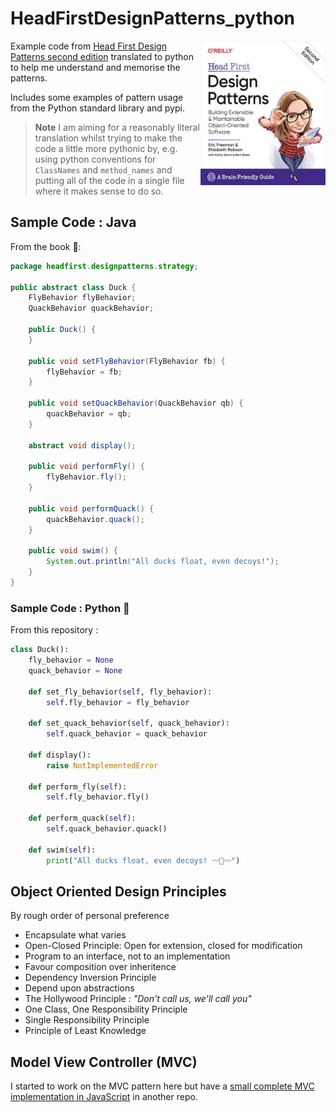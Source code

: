 # HeadFirstDesignPatterns_python

<img src="images\learning.oreilly.jpg" alt="Head First Design Patterns Second Edition" width="200" align="right">Example code from [Head First Design Patterns second edition](https://www.wickedlysmart.com/head-first-design-patterns/) translated to python to help me understand and memorise the patterns.

Includes some examples of pattern usage from the Python standard library and pypi.

> **Note**
> I am aiming for a reasonably literal translation whilst trying to make the code a little more pythonic by, e.g. using python conventions for `ClassNames` and `method_names` and putting all of the code in a single file where it makes sense to do so.

## Sample Code : Java

From the book 📖:
 
```java
package headfirst.designpatterns.strategy;

public abstract class Duck {
    FlyBehavior flyBehavior;
    QuackBehavior quackBehavior;

    public Duck() {
    }

    public void setFlyBehavior(FlyBehavior fb) {
        flyBehavior = fb;
    }

    public void setQuackBehavior(QuackBehavior qb) {
        quackBehavior = qb;
    }

    abstract void display();

    public void performFly() {
        flyBehavior.fly();
    }

    public void performQuack() {
        quackBehavior.quack();
    }

    public void swim() {
        System.out.println("All ducks float, even decoys!");
    }
}
```

### Sample Code : Python 🐍

From this repository :

```python
class Duck():
    fly_behavior = None
    quack_behavior = None

    def set_fly_behavior(self, fly_behavior):
        self.fly_behavior = fly_behavior

    def set_quack_behavior(self, quack_behavior):
        self.quack_behavior = quack_behavior

    def display():
        raise NotImplementedError

    def perform_fly(self):
        self.fly_behavior.fly()

    def perform_quack(self):
        self.quack_behavior.quack()

    def swim(self):
        print("All ducks float, even decoys! 〰🦆〰")
```

## Object Oriented Design Principles

By rough order of personal preference

- Encapsulate what varies
- Open-Closed Principle: Open for extension, closed for modification
- Program to an interface, not to an implementation
- Favour composition over inheritence
- Dependency Inversion Principle
- Depend upon abstractions
- The Hollywood Principle : _"Don't call us, we'll call you"_
- One Class, One Responsibility Principle
- Single Responsibility Principle
- Principle of Least Knowledge

## Model View Controller (MVC)

I started to work on the MVC pattern here but have a [small complete MVC implementation in JavaScript](https://github.com/dancergraham/HeadFirstJs/blob/master/battleship2D.js) in another repo. 
